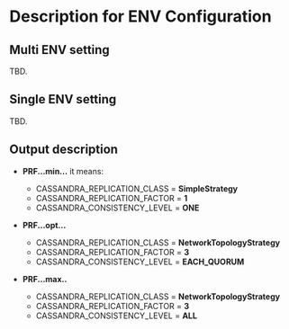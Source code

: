 # Description for ENV Configuration

## Multi ENV setting
TBD.

## Single ENV setting
TBD.

## Output description
 - **PRF...min...** it means:
   - CASSANDRA_REPLICATION_CLASS = **SimpleStrategy** 
   - CASSANDRA_REPLICATION_FACTOR = **1** 
   - CASSANDRA_CONSISTENCY_LEVEL = **ONE**

 - **PRF...opt...**
   - CASSANDRA_REPLICATION_CLASS = **NetworkTopologyStrategy** 
   - CASSANDRA_REPLICATION_FACTOR = **3** 
   - CASSANDRA_CONSISTENCY_LEVEL = **EACH_QUORUM**

 - **PRF...max..**
   - CASSANDRA_REPLICATION_CLASS = **NetworkTopologyStrategy** 
   - CASSANDRA_REPLICATION_FACTOR = **3** 
   - CASSANDRA_CONSISTENCY_LEVEL = **ALL**